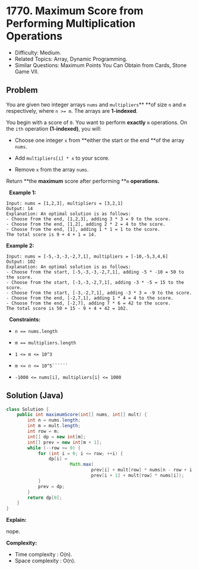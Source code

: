 # 1770. Maximum Score from Performing Multiplication Operations

- Difficulty: Medium.
- Related Topics: Array, Dynamic Programming.
- Similar Questions: Maximum Points You Can Obtain from Cards, Stone Game VII.

## Problem

You are given two integer arrays ```nums``` and ```multipliers```** **of size ```n``` and ```m``` respectively, where ```n >= m```. The arrays are **1-indexed**.

You begin with a score of ```0```. You want to perform **exactly** ```m``` operations. On the ```ith``` operation **(1-indexed)**, you will:


	
- Choose one integer ```x``` from **either the start or the end **of the array ```nums```.
	
- Add ```multipliers[i] * x``` to your score.
	
- Remove ```x``` from the array ```nums```.


Return **the **maximum** score after performing **```m``` **operations.**

 
**Example 1:**

```
Input: nums = [1,2,3], multipliers = [3,2,1]
Output: 14
Explanation: An optimal solution is as follows:
- Choose from the end, [1,2,3], adding 3 * 3 = 9 to the score.
- Choose from the end, [1,2], adding 2 * 2 = 4 to the score.
- Choose from the end, [1], adding 1 * 1 = 1 to the score.
The total score is 9 + 4 + 1 = 14.
```

**Example 2:**

```
Input: nums = [-5,-3,-3,-2,7,1], multipliers = [-10,-5,3,4,6]
Output: 102
Explanation: An optimal solution is as follows:
- Choose from the start, [-5,-3,-3,-2,7,1], adding -5 * -10 = 50 to the score.
- Choose from the start, [-3,-3,-2,7,1], adding -3 * -5 = 15 to the score.
- Choose from the start, [-3,-2,7,1], adding -3 * 3 = -9 to the score.
- Choose from the end, [-2,7,1], adding 1 * 4 = 4 to the score.
- Choose from the end, [-2,7], adding 7 * 6 = 42 to the score. 
The total score is 50 + 15 - 9 + 4 + 42 = 102.
```

 
**Constraints:**


	
- ```n == nums.length```
	
- ```m == multipliers.length```
	
- ```1 <= m <= 10^3```
	
- ```m <= n <= 10^5`````` ```
	
- ```-1000 <= nums[i], multipliers[i] <= 1000```



## Solution (Java)

```java
class Solution {
    public int maximumScore(int[] nums, int[] mult) {
        int n = nums.length;
        int m = mult.length;
        int row = m;
        int[] dp = new int[m];
        int[] prev = new int[m + 1];
        while (--row >= 0) {
            for (int i = 0; i <= row; ++i) {
                dp[i] =
                        Math.max(
                                prev[i] + mult[row] * nums[n - row + i - 1],
                                prev[i + 1] + mult[row] * nums[i]);
            }
            prev = dp;
        }
        return dp[0];
    }
}
```

**Explain:**

nope.

**Complexity:**

* Time complexity : O(n).
* Space complexity : O(n).
